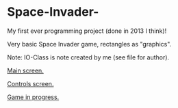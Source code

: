 # Space-Invader-

My first ever programming project (done in 2013 I think)!

Very basic Space Invader game, rectangles as "graphics".

Note: IO-Class is note created by me (see file for author).

[Main screen.](http://i.imgur.com/37FeJJp.png)

[Controls screen.](http://i.imgur.com/hq3Uk1b.png)

[Game in progress.](http://i.imgur.com/QWEbVT0.png)
